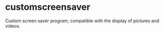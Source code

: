 # customscreensaver
Custom screen saver program, compatible with the display of pictures and videos.
